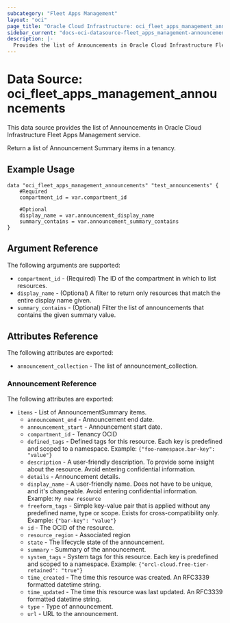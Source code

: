 ```yaml
---
subcategory: "Fleet Apps Management"
layout: "oci"
page_title: "Oracle Cloud Infrastructure: oci_fleet_apps_management_announcements"
sidebar_current: "docs-oci-datasource-fleet_apps_management-announcements"
description: |-
  Provides the list of Announcements in Oracle Cloud Infrastructure Fleet Apps Management service
---
```


# Data Source: oci_fleet_apps_management_announcements
This data source provides the list of Announcements in Oracle Cloud Infrastructure Fleet Apps Management service.

Return a list of Announcement Summary items in a tenancy.

## Example Usage

```hcl
data "oci_fleet_apps_management_announcements" "test_announcements" {
	#Required
	compartment_id = var.compartment_id

	#Optional
	display_name = var.announcement_display_name
	summary_contains = var.announcement_summary_contains
}
```

## Argument Reference

The following arguments are supported:

* `compartment_id` - (Required) The ID of the compartment in which to list resources.
* `display_name` - (Optional) A filter to return only resources that match the entire display name given.
* `summary_contains` - (Optional) Filter the list of announcements that contains the given summary value. 


## Attributes Reference

The following attributes are exported:

* `announcement_collection` - The list of announcement_collection.

### Announcement Reference

The following attributes are exported:

* `items` - List of AnnouncementSummary items.
	* `announcement_end` - Announcement end date.
	* `announcement_start` - Announcement start date.
	* `compartment_id` - Tenancy OCID
	* `defined_tags` - Defined tags for this resource. Each key is predefined and scoped to a namespace. Example: `{"foo-namespace.bar-key": "value"}` 
	* `description` - A user-friendly description. To provide some insight about the resource. Avoid entering confidential information. 
	* `details` - Announcement details.
	* `display_name` - A user-friendly name. Does not have to be unique, and it's changeable. Avoid entering confidential information.  Example: `My new resource` 
	* `freeform_tags` - Simple key-value pair that is applied without any predefined name, type or scope. Exists for cross-compatibility only. Example: `{"bar-key": "value"}` 
	* `id` - The OCID of the resource.
	* `resource_region` - Associated region
	* `state` - The lifecycle state of the announcement.
	* `summary` - Summary of the announcement.
	* `system_tags` - System tags for this resource. Each key is predefined and scoped to a namespace. Example: `{"orcl-cloud.free-tier-retained": "true"}` 
	* `time_created` - The time this resource was created. An RFC3339 formatted datetime string.
	* `time_updated` - The time this resource was last updated. An RFC3339 formatted datetime string.
	* `type` - Type of announcement.
	* `url` - URL to the announcement.

